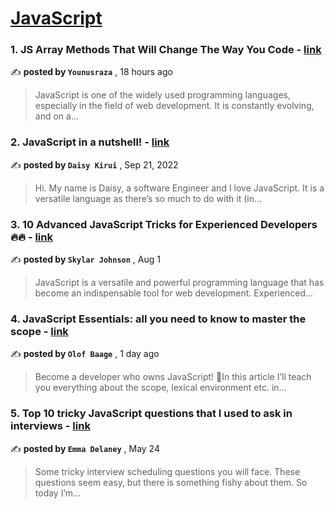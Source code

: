 
<h1><a href=https://medium.com/tag/javascript-development/recommended target="_blank" rel="noopener noreferrer">JavaScript</a></h1>
<h3>1. JS Array Methods That Will Change The Way You Code - <a href=https://medium.com/@younusraza909/js-array-methods-that-will-change-the-way-you-code-ce29a69efa31?source=tag_recommended_feed---------0-84----------javascript_development----------d9e80157_db65_428f_bfeb_9ce6294d0783------- target="_blank" rel="noopener noreferrer">link</a></h3>

✍️ **posted by `Younusraza`** <date> , 18 hours ago</date>

<blockquote>JavaScript is one of the widely used programming languages, especially in the field of web development. It is constantly evolving, and on a…</blockquote>

<h3>2. JavaScript in a nutshell! - <a href=https://medium.com/@daisykirui/javascript-in-a-nutshell-669dab5b6e78?source=tag_recommended_feed---------1-107----------javascript_development----------d9e80157_db65_428f_bfeb_9ce6294d0783------- target="_blank" rel="noopener noreferrer">link</a></h3>

✍️ **posted by `Daisy Kirui`** <date> , Sep 21, 2022</date>

<blockquote>Hi. My name is Daisy, a software Engineer and I love JavaScript. It is a versatile language as there’s so much to do with it (in…</blockquote>

<h3>3. 10 Advanced JavaScript Tricks for Experienced Developers 🔥🔥 - <a href=https://medium.com/@codegirljs/10-advanced-javascript-tricks-for-experienced-developers-7e42b5b37d83?source=tag_recommended_feed---------2-85----------javascript_development----------d9e80157_db65_428f_bfeb_9ce6294d0783------- target="_blank" rel="noopener noreferrer">link</a></h3>

✍️ **posted by `Skylar Johnson`** <date> , Aug 1</date>

<blockquote>JavaScript is a versatile and powerful programming language that has become an indispensable tool for web development. Experienced…</blockquote>

<h3>4. JavaScript Essentials: all you need to know to master the scope - <a href=https://medium.com/@olofbaage/javascript-essentials-all-you-need-to-know-to-master-the-scope-d9b5f190e1fa?source=tag_recommended_feed---------3-84----------javascript_development----------d9e80157_db65_428f_bfeb_9ce6294d0783------- target="_blank" rel="noopener noreferrer">link</a></h3>

✍️ **posted by `Olof Baage`** <date> , 1 day ago</date>

<blockquote>Become a developer who owns JavaScript! 🫷In this article I’ll teach you everything about the scope, lexical environment etc. in…</blockquote>

<h3>5. Top 10 tricky JavaScript questions that I used to ask in interviews - <a href=https://medium.com/@emma-delaney/top-10-tricky-javascript-questions-that-i-used-to-ask-in-interviews-2cb3912271a9?source=tag_recommended_feed---------4-85----------javascript_development----------d9e80157_db65_428f_bfeb_9ce6294d0783------- target="_blank" rel="noopener noreferrer">link</a></h3>

✍️ **posted by `Emma Delaney`** <date> , May 24</date>

<blockquote>Some tricky interview scheduling questions you will face. These questions seem easy, but there is something fishy about them. So today I’m…</blockquote>

